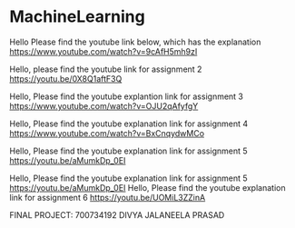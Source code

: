 # MachineLearning

Hello Please find the youtube link below, which has the explanation
https://www.youtube.com/watch?v=9cAfH5mh9zI

Hello, please find the youtube link for assignment 2 
https://youtu.be/0X8Q1aftF3Q

Hello, Please find the youtube explantion link for assignment 3
https://www.youtube.com/watch?v=OJU2qAfyfgY


Hello, Please find the youtube explanation link for assignment 4
https://www.youtube.com/watch?v=BxCnqydwMCo

Hello, Please find the youtube explanation link for assignment 5
https://youtu.be/aMumkDp_0EI

Hello, Please find the youtube explanation link for assignment 5
https://youtu.be/aMumkDp_0EI
Hello, Please find the youtube explanation link for assignment 6
https://youtu.be/UOMiL3ZZinA


FINAL PROJECT:
700734192
DIVYA JALANEELA PRASAD
